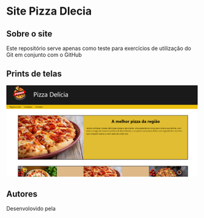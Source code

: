 # Site Pizza Dlecia

## Sobre o site

Este repositório serve apenas como teste para exercícios de 
utilização do Git em conjunto com o GitHub

## Prints de telas

![print da tela imicial](https://github.com/EduardoCTorelli/pizza-delicia/blob/master/miniaturas/Captura%20de%20tela%202024-05-29%20084606.png)

## Autores

Desenvolovido pela